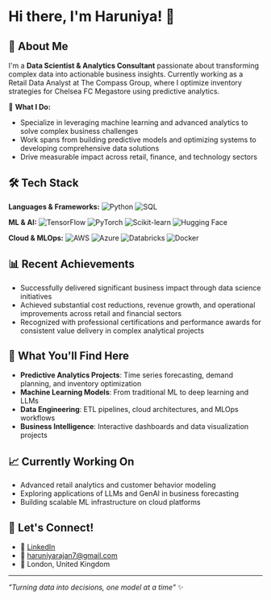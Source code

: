 # Hi there, I'm Haruniya! 👋

## 🚀 About Me
I'm a **Data Scientist & Analytics Consultant** passionate about transforming complex data into actionable business insights. Currently working as a Retail Data Analyst at The Compass Group, where I optimize inventory strategies for Chelsea FC Megastore using predictive analytics.

🎯 **What I Do:**
- Specialize in leveraging machine learning and advanced analytics to solve complex business challenges
- Work spans from building predictive models and optimizing systems to developing comprehensive data solutions
- Drive measurable impact across retail, finance, and technology sectors

## 🛠️ Tech Stack
**Languages & Frameworks:**
![Python](https://img.shields.io/badge/Python-3776AB?style=flat&logo=python&logoColor=white)
![SQL](https://img.shields.io/badge/SQL-4479A1?style=flat&logo=postgresql&logoColor=white)

**ML & AI:**
![TensorFlow](https://img.shields.io/badge/TensorFlow-FF6F00?style=flat&logo=tensorflow&logoColor=white)
![PyTorch](https://img.shields.io/badge/PyTorch-EE4C2C?style=flat&logo=pytorch&logoColor=white)
![Scikit-learn](https://img.shields.io/badge/Scikit--learn-F7931E?style=flat&logo=scikit-learn&logoColor=white)
![Hugging Face](https://img.shields.io/badge/🤗%20Hugging%20Face-FFD21E?style=flat)

**Cloud & MLOps:**
![AWS](https://img.shields.io/badge/AWS-232F3E?style=flat&logo=amazon-aws&logoColor=white)
![Azure](https://img.shields.io/badge/Azure-0078D4?style=flat&logo=microsoft-azure&logoColor=white)
![Databricks](https://img.shields.io/badge/Databricks-FF3621?style=flat&logo=databricks&logoColor=white)
![Docker](https://img.shields.io/badge/Docker-2496ED?style=flat&logo=docker&logoColor=white)

## 📊 Recent Achievements
- Successfully delivered significant business impact through data science initiatives
- Achieved substantial cost reductions, revenue growth, and operational improvements across retail and financial sectors
- Recognized with professional certifications and performance awards for consistent value delivery in complex analytical projects

## 🌟 What You'll Find Here
- **Predictive Analytics Projects**: Time series forecasting, demand planning, and inventory optimization
- **Machine Learning Models**: From traditional ML to deep learning and LLMs
- **Data Engineering**: ETL pipelines, cloud architectures, and MLOps workflows
- **Business Intelligence**: Interactive dashboards and data visualization projects

## 📈 Currently Working On
- Advanced retail analytics and customer behavior modeling
- Exploring applications of LLMs and GenAI in business forecasting
- Building scalable ML infrastructure on cloud platforms

## 🤝 Let's Connect!
- 💼 [LinkedIn](https://linkedin.com/in/haruniya-rajan)
- 📧 haruniyarajan7@gmail.com
- 📍 London, United Kingdom

---
*"Turning data into decisions, one model at a time"* ✨
